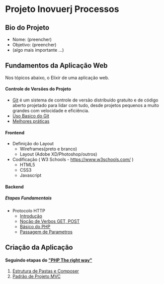 # Projeto Inovuerj Processos

## Bio do Projeto

- Nome: (preencher)
- Objetivo: (preencher)
- (algo mais importante ...)


## Fundamentos da Aplicação Web 

Nos tópicos abaixo, o Elixir de uma aplicação web. 

#### Controle de Versões do Projeto 
- [Git](https://rogerdudler.github.io/git-guide/)
    é um sistema de controle de versão distribuído gratuito e de código aberto projetado para lidar com tudo, desde projetos pequenos a muito grandes com velocidade e eficiência.
- [Uso Basico do Git](https://www.atlassian.com/br/git/tutorials/saving-changes)
- [Melhores práticas](https://gist.github.com/pedronauck/5c09b8b8786d557b6916)


#### Frontend
- Definição do Layout
    - Wireframes(preto e branco)
    - Layout (Adobe XD/Photoshop/outros)
- Codificação ( W3 Schools - https://www.w3schools.com/ ) 
    - HTML5 
    - CSS3
    - Javascript
    

#### Backend
##### Etapas Fundamentais 
- Protocolo HTTP 
    - [Introdução](https://pt.wikipedia.org/wiki/Hypertext_Transfer_Protocol)
    - [Noção de Verbos GET, POST](https://www.w3schools.com/tags/ref_httpmethods.asp)
    - [Básico do PHP](https://www.php.net/manual/en/langref.php)
    - [Passagem de Parametros](https://www.w3schools.com/php/php_forms.asp)

 
## Criação da Aplicação
 
#### Seguindo etapas do ["PHP The right way"](https://leanpub.com/phptherightway/read)

1. [Estrutura de Pastas e Composer](/%23private/docs/phptherightway.com/readme-intro-v0.0.1.md)
2. [Padrão de Projeto MVC](/%23private/docs/phptherightway.com/readme-mvc-v0.0.2.md)





